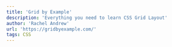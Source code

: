 ```yaml
---
title: 'Grid by Example'
description: 'Everything you need to learn CSS Grid Layout'
author: 'Rachel Andrew'
url: 'https://gridbyexample.com/'
tags: CSS
---
```


